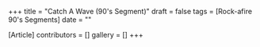 +++
title = "Catch A Wave (90's Segment)"
draft = false
tags = [Rock-afire 90's Segments]
date = ""

[Article]
contributors = []
gallery = []
+++